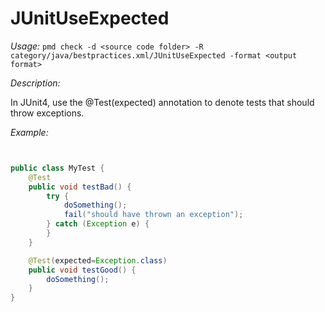 
# JUnitUseExpected

*Usage:* 
`pmd check -d <source code folder> -R category/java/bestpractices.xml/JUnitUseExpected -format <output format>`

*Description:*

In JUnit4, use the @Test(expected) annotation to denote tests that should throw exceptions.
        

*Example:*
```java


public class MyTest {
    @Test
    public void testBad() {
        try {
            doSomething();
            fail("should have thrown an exception");
        } catch (Exception e) {
        }
    }

    @Test(expected=Exception.class)
    public void testGood() {
        doSomething();
    }
}

        
```